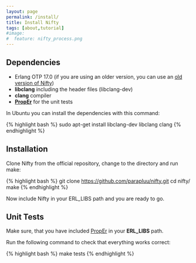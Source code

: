 ```yaml
---
layout: page
permalink: /install/
title: Install Nifty
tags: [about,tutorial]
#image:
#  feature: nifty_process.png
---
```


## Dependencies
+ Erlang OTP 17.0 (if you are using an older version, you can use an <a href="https://github.com/parapluu/nifty/archive/pre-otp-17.tar.gz">old version of Nifty</a>)
+ **libclang** including the header files (libclang-dev)
+ **clang** compiler
+ <a href="http://proper.softlab.ntua.gr/">**PropEr**</a> for the unit tests

In Ubuntu you can install the dependencies with this command:

{% highlight bash %}
sudo apt-get install libclang-dev libclang clang
{% endhighlight %}

## Installation
Clone Nifty from the official repository, change to the directory and run make:

{% highlight bash %}
git clone https://github.com/parapluu/nifty.git
cd nifty/
make
{% endhighlight %}

Now include Nifty in your ERL_LIBS path and you are ready to go.

## Unit Tests
Make sure, that you have included <a href="http://proper.softlab.ntua.gr/">PropEr</a> in your **ERL_LIBS** path.

Run the following command to check that everything works correct:

{% highlight bash %}
make tests
{% endhighlight %}
